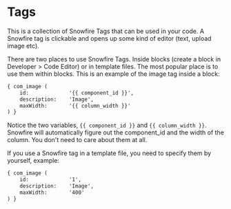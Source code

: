 # Tags

This is a collection of Snowfire Tags that can be used in your code. A Snowfire tag is clickable and opens up some kind of editor (text, upload image etc). 


There are two places to use Snowfire Tags. Inside blocks (create a block in Developer > Code Editor) or in template files. The most popular place is to use them within blocks. This is an example of the image tag inside a block:
```html
{ com_image ( 
    id:          	'{{ component_id }}', 
    description: 	'Image', 
    maxWidth:		'{{ column_width }}'
) }
```

Notice the two variables, `{{ component_id }}` and `{{ column_width }}`. Snowfire will automatically figure out the component_id and the width of the column. You don't need to care about them at all.

If you use a Snowfire tag in a template file, you need to specify them by yourself, example:

```html
{ com_image ( 
    id:          	'1', 
    description: 	'Image', 
    maxWidth:		'400'
) }
```